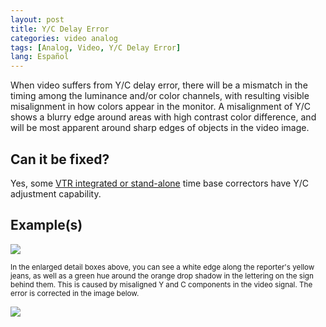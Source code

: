 ```yaml
---
layout: post
title: Y/C Delay Error
categories: video analog
tags: [Analog, Video, Y/C Delay Error]
lang: Español
---
```


When video suffers from Y/C delay error, there will be a mismatch in the timing among the luminance and/or color channels, with resulting visible misalignment in how colors appear in the monitor. A misalignment of Y/C shows a blurry edge around areas with high contrast color difference, and will be most apparent around sharp edges of objects in the video image.

## Can it be fixed?

Yes, some [VTR integrated or stand-alone](http://en.wikipedia.org/wiki/Time_base_correction) time base correctors have Y/C adjustment capability.

## Example(s)

<img src="{{ site.baseurl }}/images/YCDelayError_Flat.jpg">

<sub>In the enlarged detail boxes above, you can see a white edge along the reporter's yellow jeans, as well as a green hue around the orange drop shadow in the lettering on the sign behind them. This is caused by misaligned Y and C components in the video signal. The error is corrected in the image below.</sub>

<img src="{{ site.baseurl }}/images/YCDelayErrorFixed_Flat.jpg">

